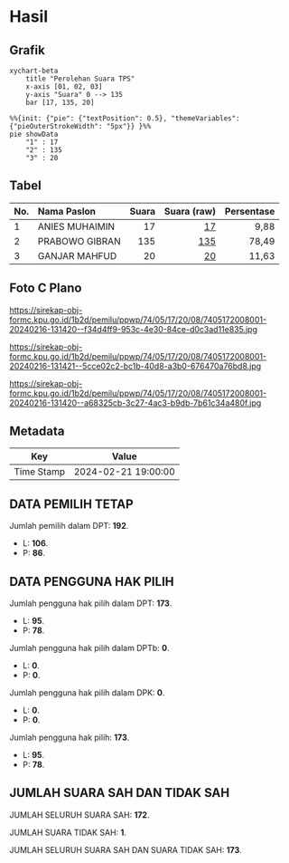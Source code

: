 # Hasil

## Grafik

```mermaid
xychart-beta
    title "Perolehan Suara TPS"
    x-axis [01, 02, 03]
    y-axis "Suara" 0 --> 135
    bar [17, 135, 20]
```

```mermaid
%%{init: {"pie": {"textPosition": 0.5}, "themeVariables": {"pieOuterStrokeWidth": "5px"}} }%%
pie showData
    "1" : 17
    "2" : 135
    "3" : 20
```

## Tabel

| No. | Nama Paslon    | Suara | Suara (raw) | Persentase |
|:--- |:-------------- | -----:| -----------:| ----------:|
| 1   | ANIES MUHAIMIN | 17    | [17][p-1]   | 9,88       |
| 2   | PRABOWO GIBRAN | 135   | [135][p-2]  | 78,49      |
| 3   | GANJAR MAHFUD  | 20    | [20][p-3]   | 11,63      |


[p-1]: https://github.com/gigit-pemilu/pemilu-2024-74-sulawesi-tenggara/blob/main/pilpres/hitung-suara/sub/74-sulawesi-tenggara/sub/05-konawe-selatan/sub/17-buke/sub/2008-puudaria/sub/001-tps/sub/paslon-1.txt
[p-2]: https://github.com/gigit-pemilu/pemilu-2024-74-sulawesi-tenggara/blob/main/pilpres/hitung-suara/sub/74-sulawesi-tenggara/sub/05-konawe-selatan/sub/17-buke/sub/2008-puudaria/sub/001-tps/sub/paslon-2.txt
[p-3]: https://github.com/gigit-pemilu/pemilu-2024-74-sulawesi-tenggara/blob/main/pilpres/hitung-suara/sub/74-sulawesi-tenggara/sub/05-konawe-selatan/sub/17-buke/sub/2008-puudaria/sub/001-tps/sub/paslon-3.txt

## Foto C Plano

https://sirekap-obj-formc.kpu.go.id/1b2d/pemilu/ppwp/74/05/17/20/08/7405172008001-20240216-131420--f34d4ff9-953c-4e30-84ce-d0c3ad11e835.jpg

https://sirekap-obj-formc.kpu.go.id/1b2d/pemilu/ppwp/74/05/17/20/08/7405172008001-20240216-131421--5cce02c2-bc1b-40d8-a3b0-676470a76bd8.jpg

https://sirekap-obj-formc.kpu.go.id/1b2d/pemilu/ppwp/74/05/17/20/08/7405172008001-20240216-131420--a68325cb-3c27-4ac3-b9db-7b61c34a480f.jpg


## Metadata

| Key        | Value               |
| ---------- | ------------------- |
| Time Stamp | 2024-02-21 19:00:00 |


## DATA PEMILIH TETAP

Jumlah pemilih dalam DPT: **192**.
 * L: **106**.
 * P: **86**.

## DATA PENGGUNA HAK PILIH

Jumlah pengguna hak pilih dalam DPT: **173**.
 * L: **95**.
 * P: **78**.

Jumlah pengguna hak pilih dalam DPTb: **0**.
 * L: **0**.
 * P: **0**.

Jumlah pengguna hak pilih dalam DPK: **0**.
 * L: **0**.
 * P: **0**.

Jumlah pengguna hak pilih: **173**.
 * L: **95**.
 * P: **78**.

## JUMLAH SUARA SAH DAN TIDAK SAH

JUMLAH SELURUH SUARA SAH: **172**.

JUMLAH SUARA TIDAK SAH: **1**.

JUMLAH SELURUH SUARA SAH DAN SUARA TIDAK SAH: **173**.


